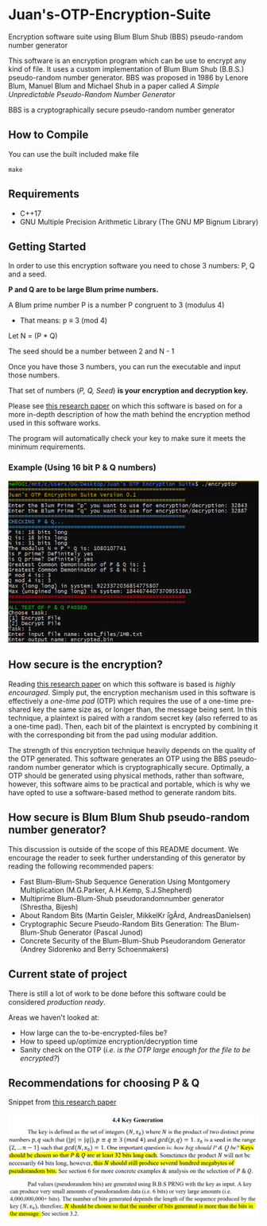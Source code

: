 # Juan's-OTP-Encryption-Suite
Encryption software suite using Blum Blum Shub (BBS) pseudo-random number generator 

This software is an encryption program which can be use to encrypt any kind of file. It uses a custom implementation of Blum Blum Shub (B.B.S.) pseudo-random number generator.
BBS was proposed in 1986 by Lenore Blum, Manuel Blum and Michael Shub in a paper called *A Simple Unpredictable Pseudo-Random Number Generator*

BBS is a cryptographically secure pseudo-random number generator

## How to Compile
You can use the built included make file
```
make
```

## Requirements

- C++17
- GNU Multiple Precision Arithmetic Library (The GNU MP Bignum Library)


## Getting Started

In order to use this encryption software you need to chose 3 numbers: P, Q and a seed.

**P and Q are to be large Blum prime numbers.**

A Blum prime number P is a number P congruent to 3 (modulus 4)

- That means: p ≡ 3 (mod 4)

Let N = (P * Q)

The seed should be a number between 2 and N - 1

Once you have those 3 numbers, you can run the executable and input those numbers.

That set of numbers (*P, Q, Seed*) **is your encryption and decryption key.**

Please see [this research paper](docs/ResearchPaper.pdf) on which this software is based on for a more in-depth description of how the math behind the encryption method used in this software works. 

The program will automatically check your key to make sure it meets the minimum requirements.

### Example (Using 16 bit P & Q numbers)

![Screenshot 1](docs/img/screenshot_1.PNG)

## How secure is the encryption?

Reading [this research paper](docs/ResearchPaper.pdf) on which this software is based is *highly encouraged*. Simply put, the encryption mechanism used in this software is effectively a *one-time pad* (OTP) which requires the use of a one-time pre-shared key the same size as, or longer than, the message being sent. In this technique, a plaintext is paired with a random secret key (also referred to as a one-time pad). Then, each bit of the plaintext is encrypted by combining it with the corresponding bit from the pad using modular addition.

The strength of this encryption technique heavily depends on the quality of the OTP generated. This software generates an OTP using the BBS pseudo-random number generator which is cryptographically secure. Optimally, a OTP should be generated using physical methods, rather than software, however, this software aims to be practical and portable, which is why we have opted to use a software-based method to generate random bits.


## How secure is Blum Blum Shub pseudo-random number generator?

This discussion is outside of the scope of this README document. We encourage the reader to seek further understanding of this generator by reading the following recommended papers:

-  Fast Blum-Blum-Shub Sequence Generation Using Montgomery Multiplication (M.G.Parker, A.H.Kemp, S.J.Shepherd)
-  Multiprime Blum-Blum-Shub pseudorandomnumber generator (Shrestha, Bijesh)
-  About Random Bits (Martin Geisler, MikkelKr ̄igÂrd, AndreasDanielsen)
-  Cryptographic Secure Pseudo-Random Bits Generation: The Blum-Blum-Shub Generator (Pascal Junod)
-  Concrete Security of the Blum-Blum-Shub Pseudorandom Generator (Andrey Sidorenko and Berry Schoenmakers)

## Current state of project

There is still a lot of work to be done before this software could be considered *production ready*.

Areas we haven't looked at:

- How large can the to-be-encrypted-files be?
- How to speed up/optimize encryption/decryption time
- Sanity check on the OTP (*i.e. is the OTP large enough for the file to be encrypted?*)

## Recommendations for choosing P & Q
Snippet from [this research paper](docs/ResearchPaper.pdf)

![Screenshot 1](docs/img/screenshot_2.PNG)
![Screenshot 1](docs/img/screenshot_3.PNG)

